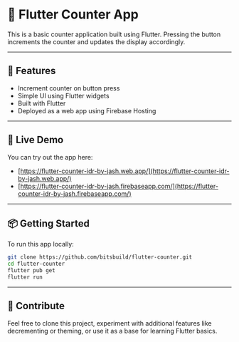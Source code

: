 # 🔢 Flutter Counter App

This is a basic counter application built using Flutter. Pressing the button increments the counter and updates the display accordingly.

---

## 🔧 Features

- Increment counter on button press
- Simple UI using Flutter widgets
- Built with Flutter
- Deployed as a web app using Firebase Hosting

---

## 🚀 Live Demo

You can try out the app here:

- [https://flutter-counter-idr-by-jash.web.app/](https://flutter-counter-idr-by-jash.web.app/)
- [https://flutter-counter-idr-by-jash.firebaseapp.com/](https://flutter-counter-idr-by-jash.firebaseapp.com/)

---

## 📦 Getting Started

To run this app locally:

```bash
git clone https://github.com/bitsbuild/flutter-counter.git
cd flutter-counter
flutter pub get
flutter run
````

---

## 📢 Contribute

Feel free to clone this project, experiment with additional features like decrementing or theming, or use it as a base for learning Flutter basics.
